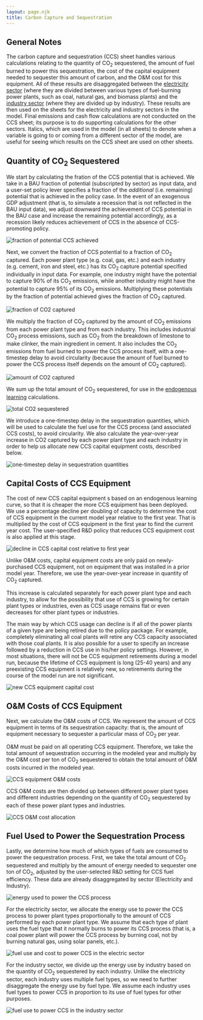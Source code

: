 ```yaml
---
layout: page.njk
title: Carbon Capture and Sequestration
---
```


## General Notes<a name="ccs"></a>

The carbon capture and sequestration (CCS) sheet handles various calculations relating to the quantity of CO<sub>2</sub> sequestered, the amount of fuel burned to power this sequestration, the cost of the capital equipment needed to sequester this amount of carbon, and the O&M cost for this equipment.  All of these results are disaggregated between the [electricity sector](/electricity-sector-main) (where they are divided between various types of fuel-burning power plants, such as coal, natural gas, and biomass plants) and the [industry sector](/industry-ag-main) (where they are divided up by industry).  These results are then used on the sheets for the electricity and industry sectors in the model.  Final emissions and cash flow calculations are not conducted on the CCS sheet; its purpose is to do supporting calculations for the other sectors.  Italics, which are used in the model (in all sheets) to denote when a variable is going to or coming from a different sector of the model, are useful for seeing which results on the CCS sheet are used on other sheets.

## Quantity of CO<sub>2</sub> Sequestered

We start by calculating the fration of the CCS potential that is achieved.  We take in a BAU fraction of potential (subscripted by sector) as input data, and a user-set policy lever specifies a fraction of the _additional_ (i.e. remaining) potential that is achieved in the policy case.  In the event of an exogenous GDP adjustment (that is, to simulate a recession that is not reflected in the BAU input data), we adjust downward the achievement of CCS potential in the BAU case and increase the remaining potential accordingly, as a recession likely reduces achievement of CCS in the absence of CCS-promoting policy.

![fraction of potential CCS achieved](/ccs-FractionOfPotential.png)

Next, we convert the fraction of CCS potential to a fraction of CO<sub>2</sub> captured.  Each power plant type (e.g. coal, gas, etc.) and each industry (e.g. cement, iron and steel, etc.) has its CO<sub>2</sub> capture potential specified individually in input data.  For example, one industry might have the potential to capture 90% of its CO<sub>2</sub> emissions, while another industry might have the potential to capture 95% of its CO<sub>2</sub> emissions.  Multiplying these potentials by the fraction of potential achieved gives the fraction of CO<sub>2</sub> captured.

![fraction of CO2 captured](/ccs-FractionCO2Captured.png)

We multiply the fraction of CO<sub>2</sub> captured by the amount of CO<sub>2</sub> emissions from each power plant type and from each industry.  This includes industrial CO<sub>2</sub> process emissions, such as CO<sub>2</sub> from the breakdown of limestone to make clinker, the main ingredient in cement.  It also includes the CO<sub>2</sub> emissions from fuel burned to power the CCS process itself, with a one-timestep delay to avoid circularity (because the amount of fuel burned to power the CCS process itself depends on the amount of CO<sub>2</sub> captured).

![amount of CO2 captured](/ccs-AmountCO2Captured.png)

We sum up the total amount of CO<sub>2</sub> sequestered, for use in the [endogenous learning](/endogenous-learning) calculations.

![total CO2 sequestered](/ccs-TotSequestered.png)

We introduce a one-timestep delay in the sequestration quantities, which will be used to calculate the fuel use for the CCS process (and associated CCS costs), to avoid circularity.  We also calculate the year-over-year increase in CO2 captured by each power plant type and each industry in order to help us allocate new CCS capital equipment costs, described below.

![one-timestep delay in sequestration quantities](/ccs-Delay.png)

## Capital Costs of CCS Equipment

The cost of new CCS capital equipment s based on an endogenous learning curve, so that it is cheaper the more CCS equipment has been deployed.  We use a percentage decline per doubling of capacity to determine the cost of CCS equipment in the current model year relative to the first year.  That is multiplied by the cost of CCS equipment in the first year to find the current year cost.  The user-specified R&D policy that reduces CCS equipment cost is also applied at this stage.

![decline in CCS capital cost relative to first year](/ccs-CapCostDecline.png)

Unlike O&M costs, capital equipment costs are only paid on newly-purchased CCS equipment, not on equipment that was installed in a prior model year.  Therefore, we use the year-over-year increase in quantity of CO<sub>2</sub> captured.

This increase is calculated separately for each power plant type and each industry, to allow for the possibility that use of CCS is growing for certain plant types or industries, even as CCS usage remains flat or even decreases for other plant types or industries.

The main way by which CCS usage can decline is if all of the power plants of a given type are being retired due to the policy package.  For example, completely eliminating all coal plants will retire any CCS capacity associated with those coal plants.  It is also possible for a user to specify an increase followed by a reduction in CCS use in his/her policy settings.  However, in most situations, there will not be CCS equipment retirements during a model run, because the lifetime of CCS equipment is long (25-40 years) and any preexisting CCS equipment is relatively new, so retirements during the course of the model run are not significant.

![new CCS equipment capital cost](/ccs-NewEqptCapCost.png)

## O&M Costs of CCS Equipment

Next, we calculate the O&M costs of CCS.  We represent the amount of CCS equipment in terms of its sequestration capacity: that is, the amount of equipment necessary to sequester a particular mass of CO<sub>2</sub> per year.

O&M must be paid on all operating CCS equipment.  Therefore, we take the total amount of sequestration occurring in the modeled year and multiply by the O&M cost per ton of CO<sub>2</sub>  sequestered to obtain the total amount of O&M costs incurred in the modeled year.

![CCS equipment O&M costs](/ccs-OMCosts.png)

CCS O&M costs are then divided up between different power plant types and different industries depending on the quantity of CO<sub>2</sub> sequestered by each of these power plant types and industries.

![CCS O&M cost allocation](/ccs-OMCostAllocation.png)

## Fuel Used to Power the Sequestration Process

Lastly, we determine how much of which types of fuels are consumed to power the sequestration process.  First, we take the total amount of CO<sub>2</sub> sequestered and multiply by the amount of energy needed to sequester one ton of CO<sub>2</sub>, adjusted by the user-selected R&D setting for CCS fuel efficiency.  These data are already disaggregated by sector (Electricity and Industry).

![energy used to power the CCS process](/ccs-TotalEnergyNeed.png)

For the electricity sector, we allocate the energy use to power the CCS process to power plant types proportionally to the amount of CCS performed by each power plant type.  We assume that each type of plant uses the fuel type that it normally burns to power its CCS process (that is, a coal power plant will power the CCS process by burning coal, not by burning natural gas, using solar panels, etc.).

![fuel use and cost to power CCS in the electric sector](/ccs-ElecSectorFuel.png)

For the industry sector, we divide up the energy use by industry based on the quantity of CO<sub>2</sub> sequestered by each industry.  Unlike the electricity sector, each industry uses multiple fuel types, so we need to further disaggregate the energy use by fuel type.  We assume each industry uses fuel types to power CCS in proportion to its use of fuel types for other purposes.

![fuel use to power CCS in the industry sector](/ccs-IndstSectorFuel.png)
